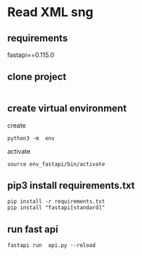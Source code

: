 # Read  XML sng  
## requirements  
fastapi==0.115.0

## clone project 
```

```
## create virtual environment 
create 
```
python3 -m  env
``` 
activate
```                                        
source env_fastapi/bin/activate 

```
##  pip3 install  requirements.txt
```
pip install -r requirements.txt  
pip install "fastapi[standard]"
```

## run fast api
```
fastapi run  api.py --reload 
```
